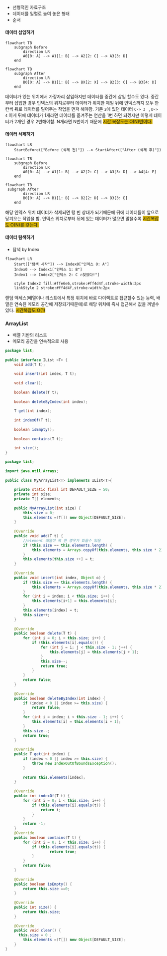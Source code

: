 - 선형적인 자료구조 
- 데이터를 일렬로 늘여 놓은 형태
- 순서
#### 데이터 삽입하기
```mermaid
flowchart TB
    subgraph Before
        direction LR
        A0[0: A] --> A1[1: B] --> A2[2: C] --> A3[3: D]
    end
```
```mermaid
flowchart TB
    subgraph After
        direction LR
        B0[0: A] --> B1[1: B] --> BX[2: X] --> B2[3: C] --> B3[4: D]
    end
```

데이터가 있는 위치에서 가장자리 삽입하지만 데이터를 중간에 삽입 할수도 있다.
중간부터 삽입한 경우 인덱스의 위치로부터 데이터가 위치한 제일 뒤에 인덱스까지 모두 한 칸씩 뒤로 데이터를 밀어주는 작업을 먼저 해야함. 기존 `2`에 있던 데이터 `C-> 3 ` , `D-> 4` 
이게 뒤에 데이터가 1개라면 데이터를 옮겨주는 연산을 1번 하면 되겠지만 이렇게 데이터가 2개인 경우 2번해야함. N개라면 N번이기 때문에  <span style="background:#d4b106">시간 복잡도는 O(N)번이다.</span>
#### 데이터 삭제하기

```mermaid 
flowchart LR
    StartBefore(["Before (삭제 전)"]) --> StartAfter(["After (삭제 후)"])
```
```mermaid
flowchart TB
    subgraph Before
        direction LR
        A0[0: A] --> A1[1: B] --> A2[2: C] --> A3[3: D] --> A4[4: E]
    end
```

```mermaid 
flowchart TB
 subgraph After
        direction LR
        B0[0: A] --> B1[1: B] --> B2[2: D] --> B3[3: E]
    end
```
 해당 인덱스 위치 데이터가 삭제되면 텅 빈 상태가 되기때문에 뒤에 데이터들이 앞으로 당겨오는 작업을 함. 인덱스 위치로부터 뒤에 있는 데이터가 많으면 많을수록 <span style="background:#d4b106"> 시간복잡도 O(N)를 갖는다.</span>
#### 데이터 탐색하기
- 탐색 by Index
```mermaid
flowchart LR
    Start(["탐색 시작"]) --> Index0["인덱스 0: A"]
    Index0 --> Index1["인덱스 1: B"]
    Index1 --> Index2["인덱스 2: C 🔥찾았다!"]

    style Index2 fill:#ffe6e6,stroke:#ff4d4f,stroke-width:3px
    linkStyle 2 stroke:#ff4d4f,stroke-width:2px
```
랜덤 액세스(배열이나 리스트에서 특정 위치에 바로 다이렉트로 접근할수 있는 능력, 배열은 연속된 메모리 공간에 저장되기때문에)로 해당 위치에 즉시 접근해서 값을 꺼낼수 있다.
<span style="background:#d4b106">시간복잡도 O(1)</span>
### ArrayList
- 배열 기반의 리스트
- 메모리 공간을 연속적으로 사용

```java title=IList
package list;  
  
public interface IList <T> {  
    void add(T t);  
  
    void insert(int index, T t);  
  
    void clear();  
  
    boolean delete(T t);  
  
    boolean deleteByIndex(int index);  
  
    T get(int index);  
  
    int indexOf(T t);  
  
    boolean isEmpty();  
      
    boolean contains(T t);  
  
    int size();  
}
```


```java title=MyArrayList
package list;  
  
import java.util.Arrays;  
  
public class MyArrayList<T> implements IList<T>{  
  
    private static final int DEFAULT_SIZE = 50;  
    private int size;  
    private T[] elements;  
  
    public MyArrayList(int size) {  
        this.size = 0;  
        this.elements =(T[]) new Object[DEFAULT_SIZE];  
    }  
  
    @Override  
    public void add(T t) {  
        //element 배열이 꽉 찬 경우가 있을수 있음  
        if (this.size == this.elements.length) {  
            this.elements = Arrays.copyOf(this.elements, this.size * 2);  
        }  
        this.elements[this.size ++] = t;  
    }  
  
    @Override  
    public void insert(int index, Object o) {  
        if (this.size == this.elements.length) {  
            this.elements = Arrays.copyOf(this.elements, this.size * 2);  
        }  
        for (int i = index; i < this.size; i++) {  
            this.elements[i+1] = this.elements[i];  
        }  
        this.elements[index] = t;  
        this.size++;  
    }  
  
    @Override  
    public boolean delete(T t) {  
        for (int i = 0; i < this.size; i++) {  
            if (this.elements[i].equals()) {  
                for (int j = i; j < this.size - 1; j++) {  
                    this.elements[j] = this.elements[j + 1];  
                }  
                this.size--;  
                return true;  
            }  
        }  
        return false;  
    }  
  
    @Override  
    public boolean deleteByIndex(int index) {  
        if (index < 0 || index >= this.size) {  
            return false;  
        }  
        for (int i = index; i < this.size - 1; i++) {  
            this.elements[i] = this.elements[i + 1];  
        }  
        this.size--;  
        return true;  
    }  
  
    @Override  
    public T get(int index) {  
        if (index < 0 || index >= this.size) {  
            throw new IndexOutOfBoundsException();  
        }  
  
        return this.elements[index];  
    }  
  
    @Override  
    public int indexOf(T t) {  
        for (int i = 0; i < this.size; i++) {  
            if (this.elements[i].equals(t)) {  
                return i;  
            }  
        }  
        return -1;  
    }  
    @Override  
    public boolean contains(T t) {  
        for (int i = 0; i < this.size; i++) {  
            if (this.elements[i].equals(t)) {  
                    return true;  
            }  
        }  
        return false;  
    }  
  
    @Override  
    public boolean isEmpty() {  
        return this.size ==0;  
    }  
  
    @Override  
    public int size() {  
        return this.size;  
    }  
  
    @Override  
    public void clear() {  
      this.size = 0 ;  
        this.elements =(T[]) new Object[DEFAULT_SIZE];  
    }  
}
```